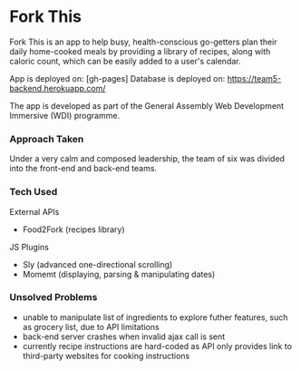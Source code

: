 # Fork This

Fork This is an app to help busy, health-conscious go-getters plan their daily home-cooked meals by providing a library of recipes, along with caloric count, which can be easily added to a user's calendar.

App is deployed on: [gh-pages]
Database is deployed on: https://team5-backend.herokuapp.com/

The app is developed as part of the General Assembly Web Development Immersive (WDI) programme.


### Approach Taken

Under a very calm and composed leadership, the team of six was divided into the front-end and back-end teams.


### Tech Used

External APIs
- Food2Fork (recipes library)

JS Plugins
- Sly (advanced one-directional scrolling)
- Momemt (displaying, parsing & manipulating dates)


### Unsolved Problems

- unable to manipulate list of ingredients to explore futher features, such as grocery list, due to API limitations
- back-end server crashes when invalid ajax call is sent
- currently recipe instructions are hard-coded as API only provides link to third-party websites for cooking instructions
